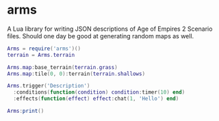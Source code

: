 # arms

A Lua library for writing JSON descriptions of Age of Empires 2 Scenario files.
Should one day be good at generating random maps as well.

```lua
Arms = require('arms')()
terrain = Arms.terrain

Arms.map:base_terrain(terrain.grass)
Arms.map:tile(0, 0):terrain(terrain.shallows)

Arms.trigger('Description')
  :conditions(function(condition) condition:timer(10) end)
  :effects(function(effect) effect:chat(1, 'Hello') end)

Arms:print()
```
